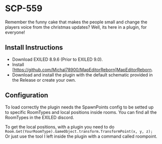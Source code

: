 # SCP-559

Remember the funny cake that makes the people small and change the players voice from the christmas updates? Well, its here in a plugin, for everyone!

## Install Instructions
- Download EXILED 8.9.6 (Prior to EXILED 9.0).
- Install [https://github.com/Michal78900/MapEditorReborn]MapEditorReborn.
- Download and install the plugin with the default schematic provided in the Release or create your own.

## Configuration
To load correctly the plugin needs the SpawnPoints config to be setted up to specific RoomTypes and local positions inside rooms.
You can find all the RoomTypes in the EXILED discord.

To get the local positions, with a plugin you need to do `Room.Get(YourRoomType).GameObject.transform.TransformPoint(x, y, z);`
Or just use the tool I left inside the plugin with a command called roompoint.
